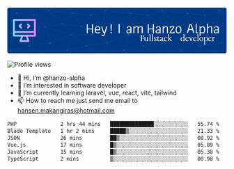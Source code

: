 ![Header](./github-header-image.png)

![Profile views](https://gpvc.arturio.dev/hanzo-alpha)

- 👋 Hi, I’m @hanzo-alpha
- 👀 I’m interested in software developer
- 🌱 I’m currently learning laravel, vue, react, vite, tailwind
- 📫 How to reach me just send me email to hansen.makangiras@hotmail.com 

<!---
hanzo-alpha/hanzo-alpha is a ✨ special ✨ repository because its `README.md` (this file) appears on your GitHub profile.
You can click the Preview link to take a look at your changes.
--->

<!--START_SECTION:waka-->

```text
PHP              2 hrs 44 mins   ██████████████░░░░░░░░░░░   55.74 %
Blade Template   1 hr 2 mins     █████▒░░░░░░░░░░░░░░░░░░░   21.33 %
JSON             26 mins         ██▒░░░░░░░░░░░░░░░░░░░░░░   08.92 %
Vue.js           17 mins         █▒░░░░░░░░░░░░░░░░░░░░░░░   05.89 %
JavaScript       15 mins         █▒░░░░░░░░░░░░░░░░░░░░░░░   05.38 %
TypeScript       2 mins          ▒░░░░░░░░░░░░░░░░░░░░░░░░   00.98 %
```

<!--END_SECTION:waka-->
